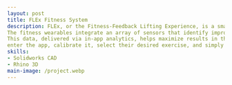 ```yaml
---
layout: post
title: FLEx Fitness System
description: FLEx, or the Fitness-Feedback Lifting Experience, is a smart belt and double arm band system tailored for weightlifters. 
The fitness wearables integrate an array of sensors that identify improper form and insufficient muscle activation to provide real-time correctional haptic feedback and prevent injury. 
This data, delivered via in-app analytics, helps maximize results in the gym. The user’s role is to strap on and tighten the belt and bands while ensuring correct muscle placement, 
enter the app, calibrate it, select their desired exercise, and simply begin working out.
skills: 
- Solidworks CAD
- Rhino 3D
main-image: /project.webp 
---
```


